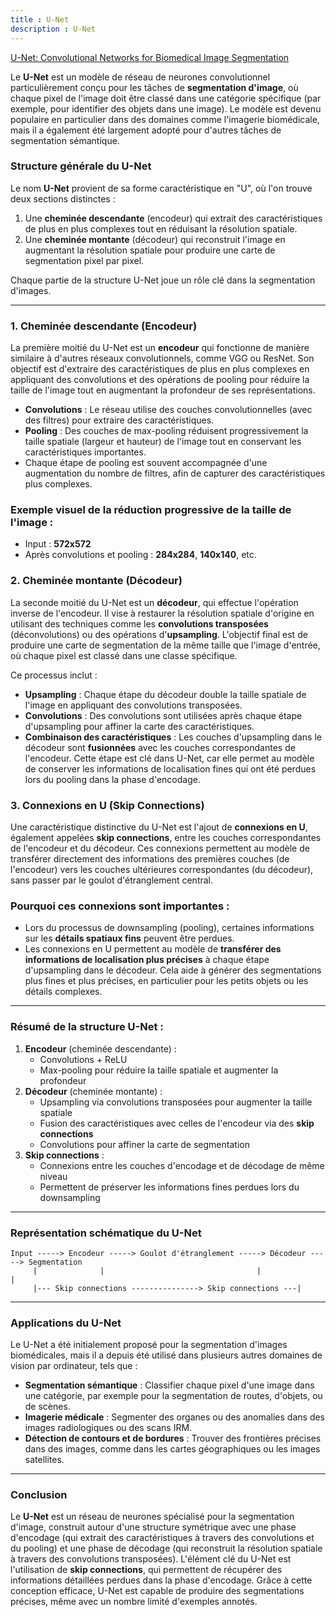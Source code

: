 ```yaml
---
title : U-Net
description : U-Net
---
```


[U-Net: Convolutional Networks for Biomedical Image Segmentation](https://arxiv.org/abs/1505.04597)

Le **U-Net** est un modèle de réseau de neurones convolutionnel particulièrement conçu pour les tâches de **segmentation d'image**, où chaque pixel de l'image doit être classé dans une catégorie spécifique (par exemple, pour identifier des objets dans une image). Le modèle est devenu populaire en particulier dans des domaines comme l'imagerie biomédicale, mais il a également été largement adopté pour d'autres tâches de segmentation sémantique.

### **Structure générale du U-Net**

Le nom **U-Net** provient de sa forme caractéristique en "U", où l'on trouve deux sections distinctes :

1. Une **cheminée descendante** (encodeur) qui extrait des caractéristiques de plus en plus complexes tout en réduisant la résolution spatiale.
2. Une **cheminée montante** (décodeur) qui reconstruit l'image en augmentant la résolution spatiale pour produire une carte de segmentation pixel par pixel.

Chaque partie de la structure U-Net joue un rôle clé dans la segmentation d'images.

---

### **1. Cheminée descendante (Encodeur)**

La première moitié du U-Net est un **encodeur** qui fonctionne de manière similaire à d'autres réseaux convolutionnels, comme VGG ou ResNet. Son objectif est d'extraire des caractéristiques de plus en plus complexes en appliquant des convolutions et des opérations de pooling pour réduire la taille de l'image tout en augmentant la profondeur de ses représentations.

- **Convolutions** : Le réseau utilise des couches convolutionnelles (avec des filtres) pour extraire des caractéristiques.
- **Pooling** : Des couches de max-pooling réduisent progressivement la taille spatiale (largeur et hauteur) de l'image tout en conservant les caractéristiques importantes.
- Chaque étape de pooling est souvent accompagnée d'une augmentation du nombre de filtres, afin de capturer des caractéristiques plus complexes.

### Exemple visuel de la réduction progressive de la taille de l'image :

- Input : **572x572**
- Après convolutions et pooling : **284x284**, **140x140**, etc.

### **2. Cheminée montante (Décodeur)**

La seconde moitié du U-Net est un **décodeur**, qui effectue l'opération inverse de l'encodeur. Il vise à restaurer la résolution spatiale d'origine en utilisant des techniques comme les **convolutions transposées** (déconvolutions) ou des opérations d'**upsampling**. L'objectif final est de produire une carte de segmentation de la même taille que l'image d'entrée, où chaque pixel est classé dans une classe spécifique.

Ce processus inclut :

- **Upsampling** : Chaque étape du décodeur double la taille spatiale de l'image en appliquant des convolutions transposées.
- **Convolutions** : Des convolutions sont utilisées après chaque étape d'upsampling pour affiner la carte des caractéristiques.
- **Combinaison des caractéristiques** : Les couches d'upsampling dans le décodeur sont **fusionnées** avec les couches correspondantes de l'encodeur. Cette étape est clé dans U-Net, car elle permet au modèle de conserver les informations de localisation fines qui ont été perdues lors du pooling dans la phase d'encodage.

### **3. Connexions en U (Skip Connections)**

Une caractéristique distinctive du U-Net est l'ajout de **connexions en U**, également appelées **skip connections**, entre les couches correspondantes de l'encodeur et du décodeur. Ces connexions permettent au modèle de transférer directement des informations des premières couches (de l'encodeur) vers les couches ultérieures correspondantes (du décodeur), sans passer par le goulot d'étranglement central.

### Pourquoi ces connexions sont importantes :

- Lors du processus de downsampling (pooling), certaines informations sur les **détails spatiaux fins** peuvent être perdues.
- Les connexions en U permettent au modèle de **transférer des informations de localisation plus précises** à chaque étape d'upsampling dans le décodeur. Cela aide à générer des segmentations plus fines et plus précises, en particulier pour les petits objets ou les détails complexes.

---

### **Résumé de la structure U-Net** :

1. **Encodeur** (cheminée descendante) :
    - Convolutions + ReLU
    - Max-pooling pour réduire la taille spatiale et augmenter la profondeur
2. **Décodeur** (cheminée montante) :
    - Upsampling via convolutions transposées pour augmenter la taille spatiale
    - Fusion des caractéristiques avec celles de l'encodeur via des **skip connections**
    - Convolutions pour affiner la carte de segmentation
3. **Skip connections** :
    - Connexions entre les couches d'encodage et de décodage de même niveau
    - Permettent de préserver les informations fines perdues lors du downsampling

---

### **Représentation schématique du U-Net**

```
Input -----> Encodeur -----> Goulot d'étranglement -----> Décodeur -----> Segmentation
     |              |                                  |              |
     |--- Skip connections ---------------> Skip connections ---|

```

---

### **Applications du U-Net**

Le U-Net a été initialement proposé pour la segmentation d'images biomédicales, mais il a depuis été utilisé dans plusieurs autres domaines de vision par ordinateur, tels que :

- **Segmentation sémantique** : Classifier chaque pixel d'une image dans une catégorie, par exemple pour la segmentation de routes, d'objets, ou de scènes.
- **Imagerie médicale** : Segmenter des organes ou des anomalies dans des images radiologiques ou des scans IRM.
- **Détection de contours et de bordures** : Trouver des frontières précises dans des images, comme dans les cartes géographiques ou les images satellites.

---

### **Conclusion**

Le **U-Net** est un réseau de neurones spécialisé pour la segmentation d'image, construit autour d'une structure symétrique avec une phase d'encodage (qui extrait des caractéristiques à travers des convolutions et du pooling) et une phase de décodage (qui reconstruit la résolution spatiale à travers des convolutions transposées). L'élément clé du U-Net est l'utilisation de **skip connections**, qui permettent de récupérer des informations détaillées perdues dans la phase d'encodage. Grâce à cette conception efficace, U-Net est capable de produire des segmentations précises, même avec un nombre limité d'exemples annotés.